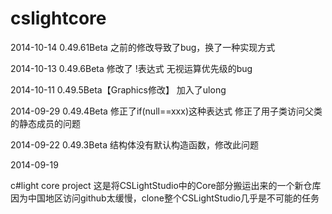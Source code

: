 cslightcore
===========

2014-10-14 0.49.61Beta
之前的修改导致了bug，换了一种实现方式

2014-10-13 0.49.6Beta
修改了 !表达式 无视运算优先级的bug

2014-10-11 0.49.5Beta【Graphics修改】
加入了ulong

2014-09-29 0.49.4Beta
修正了if(null==xxx)这种表达式
修正了用子类访问父类的静态成员的问题

2014-09-22 0.49.3Beta
结构体没有默认构造函数，修改此问题

2014-09-19

c#light core project
这是将CSLightStudio中的Core部分搬运出来的一个新仓库
因为中国地区访问github太缓慢，clone整个CSLightStudio几乎是不可能的任务
